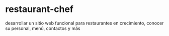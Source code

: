 # restaurant-chef
desarrollar un sitio web funcional para restaurantes en crecimiento, conocer su personal, menú, contactos y más
